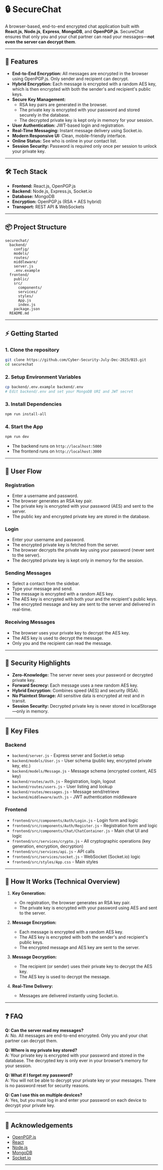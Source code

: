 # 🔒 SecureChat

A browser-based, end-to-end encrypted chat application built with **React.js**, **Node.js**, **Express**, **MongoDB**, and **OpenPGP.js**. SecureChat ensures that only you and your chat partner can read your messages—**not even the server can decrypt them**.

---

## 🚀 Features

- **End-to-End Encryption:** All messages are encrypted in the browser using OpenPGP.js. Only sender and recipient can decrypt.
- **Hybrid Encryption:** Each message is encrypted with a random AES key, which is then encrypted with both the sender's and recipient's public keys.
- **Secure Key Management:**  
  - RSA key pairs are generated in the browser.
  - The private key is encrypted with your password and stored securely in the database.
  - The decrypted private key is kept only in memory for your session.
- **User Authentication:** JWT-based login and registration.
- **Real-Time Messaging:** Instant message delivery using Socket.io.
- **Modern Responsive UI:** Clean, mobile-friendly interface.
- **Online Status:** See who is online in your contact list.
- **Session Security:** Password is required only once per session to unlock your private key.

---

## 🛠️ Tech Stack

- **Frontend:** React.js, OpenPGP.js
- **Backend:** Node.js, Express.js, Socket.io
- **Database:** MongoDB
- **Encryption:** OpenPGP.js (RSA + AES hybrid)
- **Transport:** REST API & WebSockets

---

## 📦 Project Structure

```
securechat/
  backend/
    config/
    models/
    routes/
    middleware/
    server.js
    .env.example
  frontend/
    public/
    src/
      components/
      services/
      styles/
      App.js
      index.js
    package.json
  README.md
```

---

## ⚡ Getting Started

### 1. **Clone the repository**

```bash
git clone https://github.com/Cyber-Security-July-Dec-2025/B15.git
cd securechat
```

### 2. **Setup Environment Variables**

```bash
cp backend/.env.example backend/.env
# Edit backend/.env and set your MongoDB URI and JWT secret
```

### 3. **Install Dependencies**

```bash
npm run install-all
```

### 4. **Start the App**

```bash
npm run dev
```
- The backend runs on `http://localhost:5000`
- The frontend runs on `http://localhost:3000`

---

## 👤 User Flow

### **Registration**
- Enter a username and password.
- The browser generates an RSA key pair.
- The private key is encrypted with your password (AES) and sent to the server.
- The public key and encrypted private key are stored in the database.

### **Login**
- Enter your username and password.
- The encrypted private key is fetched from the server.
- The browser decrypts the private key using your password (never sent to the server).
- The decrypted private key is kept only in memory for the session.

### **Sending Messages**
- Select a contact from the sidebar.
- Type your message and send.
- The message is encrypted with a random AES key.
- The AES key is encrypted with both your and the recipient's public keys.
- The encrypted message and key are sent to the server and delivered in real-time.

### **Receiving Messages**
- The browser uses your private key to decrypt the AES key.
- The AES key is used to decrypt the message.
- Only you and the recipient can read the message.

---

## 🔐 Security Highlights

- **Zero-Knowledge:** The server never sees your password or decrypted private key.
- **Forward Secrecy:** Each message uses a new random AES key.
- **Hybrid Encryption:** Combines speed (AES) and security (RSA).
- **No Plaintext Storage:** All sensitive data is encrypted at rest and in transit.
- **Session Security:** Decrypted private key is never stored in localStorage—only in memory.

---

## 📁 Key Files

### **Backend**
- `backend/server.js` - Express server and Socket.io setup
- `backend/models/User.js` - User schema (public key, encrypted private key, etc.)
- `backend/models/Message.js` - Message schema (encrypted content, AES key)
- `backend/routes/auth.js` - Registration, login, logout
- `backend/routes/users.js` - User listing and lookup
- `backend/routes/messages.js` - Message send/retrieve
- `backend/middleware/auth.js` - JWT authentication middleware

### **Frontend**
- `frontend/src/components/Auth/Login.js` - Login form and logic
- `frontend/src/components/Auth/Register.js` - Registration form and logic
- `frontend/src/components/Chat/ChatContainer.js` - Main chat UI and logic
- `frontend/src/services/crypto.js` - All cryptographic operations (key generation, encryption, decryption)
- `frontend/src/services/api.js` - API calls
- `frontend/src/services/socket.js` - WebSocket (Socket.io) logic
- `frontend/src/styles/App.css` - Main styles

---

## 📝 How It Works (Technical Overview)

1. **Key Generation:**  
   - On registration, the browser generates an RSA key pair.
   - The private key is encrypted with your password using AES and sent to the server.

2. **Message Encryption:**  
   - Each message is encrypted with a random AES key.
   - The AES key is encrypted with both the sender's and recipient's public keys.
   - The encrypted message and AES key are sent to the server.

3. **Message Decryption:**  
   - The recipient (or sender) uses their private key to decrypt the AES key.
   - The AES key is used to decrypt the message.

4. **Real-Time Delivery:**  
   - Messages are delivered instantly using Socket.io.

---

## ❓ FAQ

**Q: Can the server read my messages?**  
A: No. All messages are end-to-end encrypted. Only you and your chat partner can decrypt them.

**Q: Where is my private key stored?**  
A: Your private key is encrypted with your password and stored in the database. The decrypted key is only ever in your browser’s memory for your session.

**Q: What if I forget my password?**  
A: You will not be able to decrypt your private key or your messages. There is no password reset for security reasons.

**Q: Can I use this on multiple devices?**  
A: Yes, but you must log in and enter your password on each device to decrypt your private key.

---

## 🙏 Acknowledgements

- [OpenPGP.js](https://openpgpjs.org/)
- [React](https://react.dev/)
- [Node.js](https://nodejs.org/)
- [MongoDB](https://mongodb.com/)
- [Socket.io](https://socket.io/)

---
